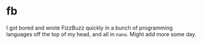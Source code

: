 # fb
I got bored and wrote FizzBuzz quickly in a bunch of programming languages off the top of my head, and all in `nano`. Might add more some day.
